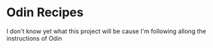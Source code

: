 # Odin Recipes

I don't know yet what this project will be cause I'm following allong the instructions of Odin